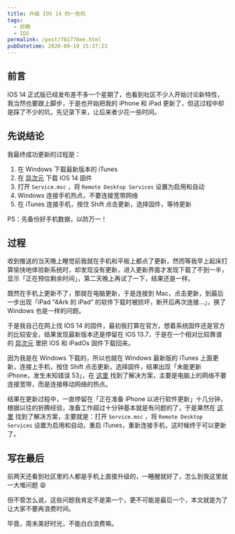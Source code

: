 ```yaml
---
title: 升级 IOS 14 的一些坑
tags:
  - 折腾
  - IOS
permalink: /post/7b1778ee.html
pubDatetime: 2020-09-19 15:37:23
---
```


## 前言

IOS 14 正式版已经发布差不多一个星期了，也看到社区不少人开始讨论新特性，我当然也要跟上脚步，于是也开始把我的 iPhone 和 iPad 更新了，但这过程中却是踩了不少的坑，先记录下来，让后来者少花一些时间。

## 先说结论

我最终成功更新的过程是：

1. 在 Windows 下载最新版本的 iTunes
2. 在 [异次元](https://www.iplaysoft.com/item/ios-ipsw-download) 下载 IOS 14 固件
3. 打开 `Service.msc` ，将 `Remote Desktop Services` 设置为启用和自动
4. Windows 连接手机热点，不要连接宽带网络
5. 在 iTunes 连接手机，按住 Shift 点击更新，选择固件，等待更新

PS：先备份好手机数据，以防万一！

## 过程

收到推送的当天晚上睡觉前我就在手机和平板上都点了更新，然而等我早上起床打算愉快地体验新系统时，却发现没有更新，进入更新界面才发现下载了不到一半，显示「正在预估剩余时间」，第二天晚上再试了一下，结果还是一样。

既然在手机上更新不了，那就在电脑更新，于是连接到 Mac，点击更新，到最后一步出现「iPad “4Ark 的 iPad” 的软件下载时被损坏，断开后再次连接...」，换了 Windows 也是一样的问题。

于是我自己在网上找 IOS 14 的固件，最初我打算在官方，想着系统固件还是官方的比较安全，结果发现最新版本还是停留在 IOS 13.7，于是在一个相对比较靠谱的 [异次元](https://www.iplaysoft.com/item/ios-ipsw-download) 里把 IOS 和 iPadOs 固件下载回来。

因为我是在 Windows 下载的，所以也就在 Windows 最新版的 iTunes 上面更新，连接上手机，按住 Shift 点击更新，选择固件，结果出现「未能更新 iPhone，发生未知错误 53」，在 [这里](https://discussionschinese.apple.com/thread/251504194) 找到了解决方案，主要是电脑上的网络不要连接宽带，而是连接移动网络的热点。

结果在更新过程中，一直停留在「正在准备 iPhone 以进行软件更新」十几分钟，根据以往的折腾经验，准备工作超过十分钟基本就是有问题的了，于是果然在 [这里](https://hcwang.pixnet.net/blog/post/40515550) 找到了解决方案，主要就是：打开 `Service.msc` ，将 `Remote Desktop Services` 设置为启用和自动，重启 iTunes，重新连接手机，这时候终于可以更新了。

## 写在最后

前两天还看到社区里的人都是手机上直接升级的，一睡醒就好了，怎么到我这里就一大堆问题 😩

但不管怎么说，这些问题我肯定不是第一个，更不可能是最后一个，本文就是为了让大家不要再浪费时间。

毕竟，周末美好时光，不能白白浪费嘛。
